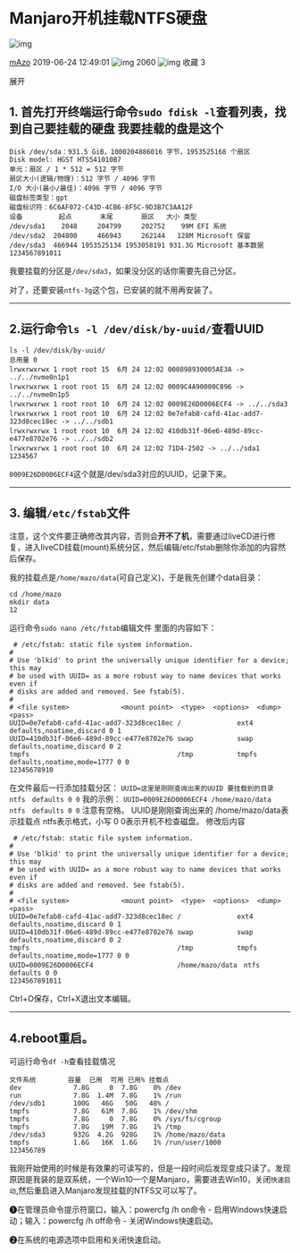 # Manjaro开机挂载NTFS硬盘

![img](https://csdnimg.cn/release/phoenix/template/new_img/original.png)

[mAzo](https://me.csdn.net/weixin_43840399) 2019-06-24 12:49:01 ![img](https://csdnimg.cn/release/phoenix/template/new_img/articleRead.png) 2060 ![img](https://csdnimg.cn/release/phoenix/template/new_img/collect.png) 收藏 3

展开

## 1. 首先打开终端运行命令`sudo fdisk -l`查看列表，找到自己要挂载的硬盘 我要挂载的盘是这个

```
Disk /dev/sda：931.5 GiB，1000204886016 字节，1953525168 个扇区
Disk model: HGST HTS541010B7
单元：扇区 / 1 * 512 = 512 字节
扇区大小(逻辑/物理)：512 字节 / 4096 字节
I/O 大小(最小/最佳)：4096 字节 / 4096 字节
磁盘标签类型：gpt
磁盘标识符：6C6AF072-C43D-4CB6-8F5C-9D3B7C3AA12F
设备         起点       末尾       扇区   大小 类型
/dev/sda1    2048     204799     202752    99M EFI 系统
/dev/sda2  204800     466943     262144   128M Microsoft 保留
/dev/sda3  466944 1953525134 1953058191 931.3G Microsoft 基本数据
1234567891011
```

我要挂载的分区是`/dev/sda3`，如果没分区的话你需要先自己分区。

对了，还要安装`ntfs-3g`这个包，已安装的就不用再安装了。

------

## 2.运行命令`ls -l /dev/disk/by-uuid/`查看UUID

```
ls -l /dev/disk/by-uuid/
总用量 0
lrwxrwxrwx 1 root root 15  6月 24 12:02 000898930005AE3A -> ../../nvme0n1p1
lrwxrwxrwx 1 root root 15  6月 24 12:02 0009C4A90000C896 -> ../../nvme0n1p5
lrwxrwxrwx 1 root root 10  6月 24 12:02 0009E26D0006ECF4 -> ../../sda3
lrwxrwxrwx 1 root root 10  6月 24 12:02 0e7efab8-cafd-41ac-add7-323d8cec18ec -> ../../sdb1
lrwxrwxrwx 1 root root 10  6月 24 12:02 410db31f-06e6-489d-89cc-e477e8702e76 -> ../../sdb2
lrwxrwxrwx 1 root root 10  6月 24 12:02 71D4-2502 -> ../../sda1
1234567
```

`0009E26D0006ECF4`这个就是/dev/sda3对应的UUID，记录下来。

------

## 3. 编辑`/etc/fstab`文件

注意，这个文件要正确修改其内容，否则会**开不了机**，需要通过liveCD进行修复，进入liveCD挂载(mount)系统分区，然后编辑/etc/fstab删除你添加的内容然后保存。

我的挂载点是`/home/mazo/data`(可自己定义)，于是我先创建个data目录：

```
cd /home/mazo
mkdir data
12
```

运行命令`sudo nano /etc/fstab`编辑文件
里面的内容如下：

```
 # /etc/fstab: static file system information.
#
# Use 'blkid' to print the universally unique identifier for a device; this may
# be used with UUID= as a more robust way to name devices that works even if
# disks are added and removed. See fstab(5).
#
# <file system>             <mount point>  <type>  <options>  <dump>  <pass>
UUID=0e7efab8-cafd-41ac-add7-323d8cec18ec /              ext4    defaults,noatime,discard 0 1
UUID=410db31f-06e6-489d-89cc-e477e8702e76 swap           swap    defaults,noatime,discard 0 2
tmpfs                                     /tmp           tmpfs   defaults,noatime,mode=1777 0 0
12345678910
```

在文件最后一行添加挂载分区：
`UUID=这里是刚刚查询出来的UUID 要挂载到的目录　ntfs　defaults 0 0`
我的示例：
`UUID=0009E26D0006ECF4 /home/mazo/data　ntfs　defaults 0 0`
注意有空格。
UUID是刚刚查询出来的
/home/mazo/data表示挂载点
ntfs表示格式，小写
0 0表示开机不检查磁盘。
修改后内容

```
 # /etc/fstab: static file system information.
#
# Use 'blkid' to print the universally unique identifier for a device; this may
# be used with UUID= as a more robust way to name devices that works even if
# disks are added and removed. See fstab(5).
#
# <file system>             <mount point>  <type>  <options>  <dump>  <pass>
UUID=0e7efab8-cafd-41ac-add7-323d8cec18ec /              ext4    defaults,noatime,discard 0 1
UUID=410db31f-06e6-489d-89cc-e477e8702e76 swap           swap    defaults,noatime,discard 0 2
tmpfs                                     /tmp           tmpfs   defaults,noatime,mode=1777 0 0
UUID=0009E26D0006ECF4                     /home/mazo/data　ntfs　  defaults 0 0
1234567891011
```

Ctrl+O保存，Ctrl+X退出文本编辑。

------

## 4.reboot重启。

可运行命令`df -h`查看挂载情况

```
文件系统        容量  已用  可用 已用% 挂载点
dev             7.8G     0  7.8G    0% /dev
run             7.8G  1.4M  7.8G    1% /run
/dev/sdb1       100G   46G   50G   48% /
tmpfs           7.8G   61M  7.8G    1% /dev/shm
tmpfs           7.8G     0  7.8G    0% /sys/fs/cgroup
tmpfs           7.8G   19M  7.8G    1% /tmp
/dev/sda3       932G  4.2G  928G    1% /home/mazo/data
tmpfs           1.6G   16K  1.6G    1% /run/user/1000
123456789
```

我刚开始使用的时候是有效果的可读写的，但是一段时间后发现变成只读了。发现原因是我装的是双系统，一个Win10一个是Manjaro，需要进去Win10，关闭`快速启动`,然后重启进入Manjaro发现挂载的NTFS又可以写了。



❶在管理员命令提示符窗口，输入：powercfg /h on命令 - 启用Windows快速启动；输入：powercfg /h off命令 - 关闭Windows快速启动。

❷在系统的电源选项中启用和关闭快速启动。